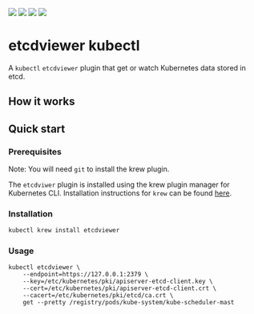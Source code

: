![](https://img.shields.io/github/issues/double12gzh/etcdviewer) ![](https://img.shields.io/github/forks/double12gzh/etcdviewer) ![](	https://img.shields.io/github/stars/double12gzh/etcdviewer) ![](https://img.shields.io/github/license/double12gzh/etcdviewer)
# etcdviewer kubectl

A `kubectl` `etcdviewer` plugin that get or watch Kubernetes data stored in etcd.

## How it works


## Quick start

### Prerequisites
Note: You will need `git` to install the krew plugin.

The `etcdviwer` plugin is installed using the krew plugin manager for Kubernetes CLI. 
Installation instructions for `krew` can be found [here](https://krew.sigs.k8s.io/docs/user-guide/setup/install/).

### Installation
```bash
kubectl krew install etcdviewer
```

### Usage

```
kubectl etcdviewer \
    --endpoint=https://127.0.0.1:2379 \
    --key=/etc/kubernetes/pki/apiserver-etcd-client.key \
    --cert=/etc/kubernetes/pki/apiserver-etcd-client.crt \
    --cacert=/etc/kubernetes/pki/etcd/ca.crt \
    get --pretty /registry/pods/kube-system/kube-scheduler-mast
```

